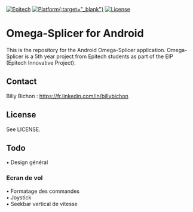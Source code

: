 [![Epitech](https://img.shields.io/badge/Epitech-EIP-blue.svg
)](http://www.epitech.eu/epitech-innovative-projects.aspx)
[![Platform](https://img.shields.io/badge/platform-Android-brightgreen.svg?style=flat
){:target="_blank"}](http://developer.android.com/index.html)
[![License](http://img.shields.io/badge/license-MIT-lightgrey.svg?style=flat
)](http://mit-license.org)

# Omega-Splicer for Android

This is the repository for the Android Omega-Splicer application. Omega-Splicer is a 5th year project from Epitech students as part of the EIP (Epitech Innovative Project).

## Contact

Billy Bichon : https://fr.linkedin.com/in/billybichon

## License

See LICENSE.

## Todo

• Design général

### Ecran de vol
• Formatage des commandes  
• Joystick  
• Seekbar vertical de vitesse
